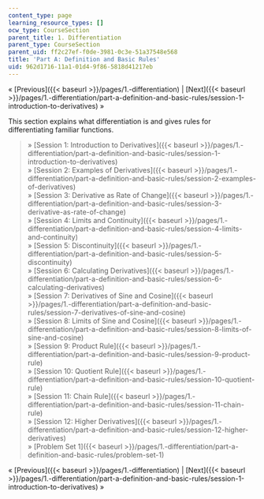 ```yaml
---
content_type: page
learning_resource_types: []
ocw_type: CourseSection
parent_title: 1. Differentiation
parent_type: CourseSection
parent_uid: ff2c27ef-f0de-3981-0c3e-51a37548e568
title: 'Part A: Definition and Basic Rules'
uid: 962d1716-11a1-01d4-9f86-5818d41217eb
---
```


« [Previous]({{< baseurl >}}/pages/1.-differentiation) | [Next]({{< baseurl >}}/pages/1.-differentiation/part-a-definition-and-basic-rules/session-1-introduction-to-derivatives) »

This section explains what differentiation is and gives rules for differentiating familiar functions.

> » [Session 1: Introduction to Derivatives]({{< baseurl >}}/pages/1.-differentiation/part-a-definition-and-basic-rules/session-1-introduction-to-derivatives)  
> » [Session 2: Examples of Derivatives]({{< baseurl >}}/pages/1.-differentiation/part-a-definition-and-basic-rules/session-2-examples-of-derivatives)  
> » [Session 3: Derivative as Rate of Change]({{< baseurl >}}/pages/1.-differentiation/part-a-definition-and-basic-rules/session-3-derivative-as-rate-of-change)  
> » [Session 4: Limits and Continuity]({{< baseurl >}}/pages/1.-differentiation/part-a-definition-and-basic-rules/session-4-limits-and-continuity)  
> » [Session 5: Discontinuity]({{< baseurl >}}/pages/1.-differentiation/part-a-definition-and-basic-rules/session-5-discontinuity)  
> » [Session 6: Calculating Derivatives]({{< baseurl >}}/pages/1.-differentiation/part-a-definition-and-basic-rules/session-6-calculating-derivatives)  
> » [Session 7: Derivatives of Sine and Cosine]({{< baseurl >}}/pages/1.-differentiation/part-a-definition-and-basic-rules/session-7-derivatives-of-sine-and-cosine)  
> » [Session 8: Limits of Sine and Cosine]({{< baseurl >}}/pages/1.-differentiation/part-a-definition-and-basic-rules/session-8-limits-of-sine-and-cosine)  
> » [Session 9: Product Rule]({{< baseurl >}}/pages/1.-differentiation/part-a-definition-and-basic-rules/session-9-product-rule)  
> » [Session 10: Quotient Rule]({{< baseurl >}}/pages/1.-differentiation/part-a-definition-and-basic-rules/session-10-quotient-rule)  
> » [Session 11: Chain Rule]({{< baseurl >}}/pages/1.-differentiation/part-a-definition-and-basic-rules/session-11-chain-rule)  
> » [Session 12: Higher Derivatives]({{< baseurl >}}/pages/1.-differentiation/part-a-definition-and-basic-rules/session-12-higher-derivatives)  
> » [Problem Set 1]({{< baseurl >}}/pages/1.-differentiation/part-a-definition-and-basic-rules/problem-set-1)

« [Previous]({{< baseurl >}}/pages/1.-differentiation) | [Next]({{< baseurl >}}/pages/1.-differentiation/part-a-definition-and-basic-rules/session-1-introduction-to-derivatives) »